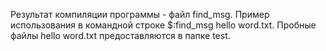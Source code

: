 Результат компиляции программы - файл find_msg.
Пример использования в командной строке $:find_msg hello word.txt.
Пробные файлы hello word.txt предоставляются в папке test. 
